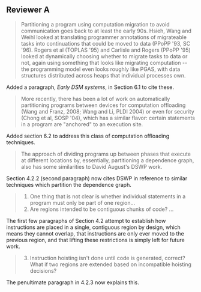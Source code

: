 ## Reviewer A

> Partitioning a program using computation migration to avoid communication goes back to at least the early 90s. Hsieh, Wang and Weihl looked at translating programmer annotations of migrateable tasks into continuations that could be moved to data (PPoPP '93, SC '96). Rogers et al (TOPLAS '95) and Carlisle and Rogers (PPoPP '95) looked at dynamically choosing whether to migrate tasks to data or not, again using something that looks like migrating computation -- the programming model even looks roughly like PGAS, with data structures distributed across heaps that individual processes own.

Added a paragraph, *Early DSM systems*, in Section 6.1 to cite these.

> More recently, there has been a lot of work on automatically partitioning programs between devices for computation offloading (Wang and Franz, 2008; Wang and Li, PLDI 2004) or even for security (Chong et al, SOSP '04), which has a similar flavor: certain statements in a program are "anchored" to an execution site.

Added section 6.2 to address this class of computation offloading techniques.

> The approach of dividing programs up between phases that execute at different locations by, essentially, partitioning a dependence graph, also has some similarities to David August's DSWP work.

Section 4.2.2 (second paragraph) now cites DSWP in reference to similar techniques which partition the dependence graph.

> 1) One thing that is not clear is whether individual statements in a program must only be part of one region...
> 2) Are regions intended to be contiguous chunks of code? ...

The first few paragraphs of Section 4.2 attempt to establish how instructions are placed in a single, contiguous region by design, which means they cannot overlap, that instructions are only ever moved to the previous region, and that lifting these restrictions is simply left for future work.

> 3) Instruction hoisting isn't done until code is generated, correct? What if two regions are extended based on incompatible hoisting decisions?

The penultimate paragraph in 4.2.3 now explains this.
